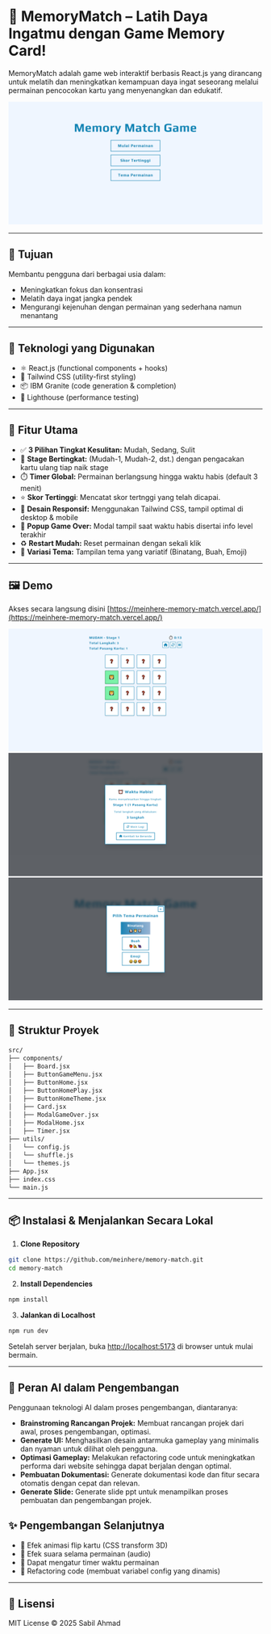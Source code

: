# 🧠 MemoryMatch – Latih Daya Ingatmu dengan Game Memory Card!

MemoryMatch adalah game web interaktif berbasis React.js yang dirancang untuk melatih dan meningkatkan kemampuan daya ingat seseorang melalui permainan pencocokan kartu yang menyenangkan dan edukatif.

![Preview Game](public/wp/home-screen.png)

---

## 🎯 Tujuan

Membantu pengguna dari berbagai usia dalam:

- Meningkatkan fokus dan konsentrasi
- Melatih daya ingat jangka pendek
- Mengurangi kejenuhan dengan permainan yang sederhana namun menantang

---

## 🧰 Teknologi yang Digunakan

- ⚛️ React.js (functional components + hooks)
- 🎨 Tailwind CSS (utility-first styling)
- 📦 IBM Granite (code generation & completion)
- 🔧 Lighthouse (performance testing)

---

## 🚀 Fitur Utama

- ✅ **3 Pilihan Tingkat Kesulitan:** Mudah, Sedang, Sulit
- 🔁 **Stage Bertingkat:** (Mudah-1, Mudah-2, dst.) dengan pengacakan kartu ulang tiap naik stage
- ⏱️ **Timer Global:** Permainan berlangsung hingga waktu habis (default 3 menit)
- ⭐ **Skor Tertinggi**: Mencatat skor tertnggi yang telah dicapai.
- 🧩 **Desain Responsif:** Menggunakan Tailwind CSS, tampil optimal di desktop & mobile
- 🎉 **Popup Game Over:** Modal tampil saat waktu habis disertai info level terakhir
- ♻️ **Restart Mudah:** Reset permainan dengan sekali klik
- 🎨 **Variasi Tema:** Tampilan tema yang variatif (Binatang, Buah, Emoji)

---

## 🖼️ Demo

Akses secara langsung disini [https://meinhere-memory-match.vercel.app/](https://meinhere-memory-match.vercel.app/)

![Game Play](public/wp/game-play.png)
![Game Over](public/wp/game-over.png)
![Tema Game](public/wp/theme.png)

---

## 📂 Struktur Proyek

```
src/
├── components/
│   ├── Board.jsx
│   ├── ButtonGameMenu.jsx
│   ├── ButtonHome.jsx
│   ├── ButtonHomePlay.jsx
│   ├── ButtonHomeTheme.jsx
│   ├── Card.jsx
│   ├── ModalGameOver.jsx
│   ├── ModalHome.jsx
│   ├── Timer.jsx
├── utils/
│   └── config.js
│   └── shuffle.js
│   └── themes.js
├── App.jsx
├── index.css
└── main.js
```

---

## 📦 Instalasi & Menjalankan Secara Lokal

1. **Clone Repository**

```bash
git clone https://github.com/meinhere/memory-match.git
cd memory-match
```

2. **Install Dependencies**

```bash
npm install
```

3. **Jalankan di Localhost**

```bash
npm run dev
```

Setelah server berjalan, buka [http://localhost:5173](http://localhost:5173) di browser untuk mulai bermain.

---

## 🤖 Peran AI dalam Pengembangan

Penggunaan teknologi AI dalam proses pengembangan, diantaranya:

- **Brainstroming Rancangan Projek:** Membuat rancangan projek dari awal, proses pengembangan, optimasi.
- **Generate UI:** Menghasilkan desain antarmuka gameplay yang minimalis dan nyaman untuk dilihat oleh pengguna.
- **Optimasi Gameplay:** Melakukan refactoring code untuk meningkatkan performa dari website sehingga dapat berjalan dengan optimal.
- **Pembuatan Dokumentasi:** Generate dokumentasi kode dan fitur secara otomatis dengan cepat dan relevan.
- **Generate Slide:** Generate slide ppt untuk menampilkan proses pembuatan dan pengembangan projek.

## ✨ Pengembangan Selanjutnya

- 📝 Efek animasi flip kartu (CSS transform 3D)
- 📝 Efek suara selama permainan (audio)
- 📝 Dapat mengatur timer waktu permainan
- 📝 Refactoring code (membuat variabel config yang dinamis)

---

## 📜 Lisensi

MIT License © 2025 Sabil Ahmad
